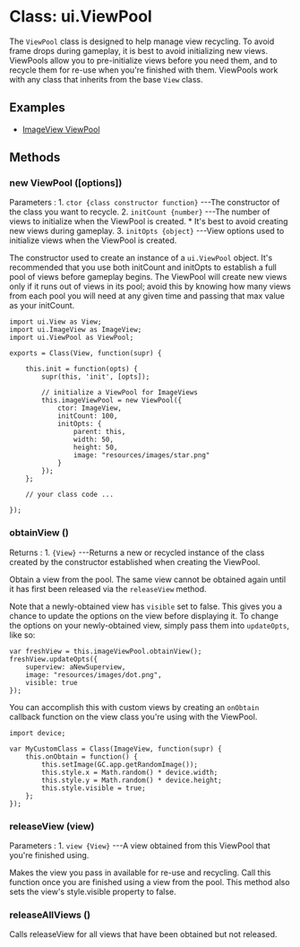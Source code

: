 # Class: ui.ViewPool

The `ViewPool` class is designed to help manage view
recycling. To avoid frame drops during gameplay, it is best
to avoid initializing new views. ViewPools allow you to
pre-initialize views before you need them, and to recycle
them for re-use when you're finished with them. ViewPools
work with any class that inherits from the base `View` class.

## Examples

* [ImageView ViewPool](../example/views-pools/)

## Methods

### new ViewPool ([options])

Parameters
:    1. `ctor {class constructor function}` ---The constructor of the class you want to recycle.
     2. `initCount {number}` ---The number of views to initialize when the ViewPool is created.
         * It's best to avoid creating new views during gameplay.
     3. `initOpts {object}` ---View options used to initialize views when the ViewPool is created.


The constructor used to create an instance of a `ui.ViewPool`
object. It's recommended that you use both initCount and
initOpts to establish a full pool of views before gameplay
begins. The ViewPool will create new views only if it runs out
of views in its pool; avoid this by knowing how many views
from each pool you will need at any given time and passing
that max value as your initCount.

~~~
import ui.View as View;
import ui.ImageView as ImageView;
import ui.ViewPool as ViewPool;

exports = Class(View, function(supr) {

    this.init = function(opts) {
        supr(this, 'init', [opts]);

        // initialize a ViewPool for ImageViews
        this.imageViewPool = new ViewPool({
            ctor: ImageView,
            initCount: 100,
            initOpts: {
                parent: this,
                width: 50,
                height: 50,
                image: "resources/images/star.png"
            }
        });
    };

    // your class code ...

});
~~~

### obtainView ()

Returns
:    1. `{View}` ---Returns a new or recycled instance of the class created by the constructor established when creating the ViewPool.

Obtain a view from the pool. The same view cannot be obtained again until it has first been released via the `releaseView` method.

Note that a newly-obtained view has `visible` set to false. This gives you a chance to update the options on the view before displaying it. To change the options on your newly-obtained view, simply pass them into `updateOpts`, like so:

~~~
var freshView = this.imageViewPool.obtainView();
freshView.updateOpts({
    superview: aNewSuperview,
    image: "resources/images/dot.png",
    visible: true
});
~~~

You can accomplish this with custom views by creating an `onObtain` callback function on the view class you're using with the ViewPool.

~~~
import device;

var MyCustomClass = Class(ImageView, function(supr) {
    this.onObtain = function() {
    	this.setImage(GC.app.getRandomImage());
    	this.style.x = Math.random() * device.width;
    	this.style.y = Math.random() * device.height;
        this.style.visible = true;
    };
});
~~~

### releaseView (view)

Parameters
:    1. `view {View}` ---A view obtained from this ViewPool that you're finished using.

Makes the view you pass in available for re-use and recycling. Call this function once you are finished using a view from the pool. This method also sets the view's style.visible property to false.

### releaseAllViews ()

Calls releaseView for all views that have been obtained but not released.